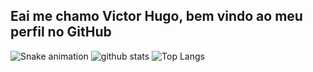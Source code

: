 ## Eai me chamo Victor Hugo, bem vindo ao meu perfil no GitHub

![Snake animation](https://github.com/huguds/huguds/blob/output/github-contribution-grid-snake.svg)
![github stats](https://github-readme-stats.vercel.app/api?username=huguds)
![Top Langs](https://github-readme-stats.vercel.app/api/top-langs/?username=huguds)
